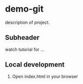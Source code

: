 # demo-git
description of project.

## Subheader

watch tutorial for ...

## Local development

1. Open index.html in your browser
